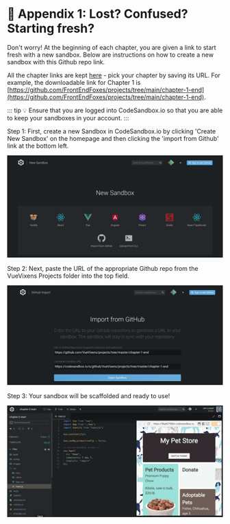 # 🤷 Appendix 1: Lost? Confused? Starting fresh?

Don't worry! At the beginning of each chapter, you are given a link to start fresh with a new sandbox. Below are instructions on how to create a new sandbox with this Github repo link.

All the chapter links are kept [here](https://github.com/FrontEndFoxes/projects) - pick your chapter by saving its URL. For example, the downloadable link for Chapter 1 is [https://github.com/FrontEndFoxes/projects/tree/main/chapter-1-end](https://github.com/FrontEndFoxes/projects/tree/main/chapter-1-end).

::: tip 💡
Ensure that you are logged into CodeSandbox.io so that you are able to keep your sandboxes in your account.
:::

Step 1: First, create a new Sandbox in CodeSandbox.io by clicking 'Create New Sandbox' on the homepage and then clicking the 'import from Github' link at the bottom left.

![Step 1](./images/codesandbox_1.png)

Step 2: Next, paste the URL of the appropriate Github repo from the VueVixens Projects folder into the top field.

![Step 2](./images/codesandbox_2.png)

Step 3: Your sandbox will be scaffolded and ready to use!

![Step 3](./images/codesandbox_3.png)
